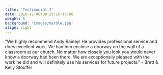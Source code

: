 ```yaml
---
title: 'Testimonial 4'
date: 2018-12-06T09:29:16+10:00
weight: 5
background: 'images/marble.jpg'
align: right
---
```


"We highly recommend Andy Rainey! He provides professional service and does excellent work. We had him enclose a doorway on the wall of a classroom at our church. No matter how closely you look you would never know a doorway had been there. We are exceptionally pleased with the work he did and will definitely use his services for future projects." - Brett & Kelly Stouffer
